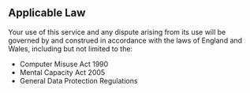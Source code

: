 <h2 class="legend">Applicable Law</h2>
Your use of this service and any dispute arising from its use will be governed by and construed in accordance with the laws of England and Wales, including but not limited to the:

- Computer Misuse Act 1990
- Mental Capacity Act 2005
- General Data Protection Regulations
